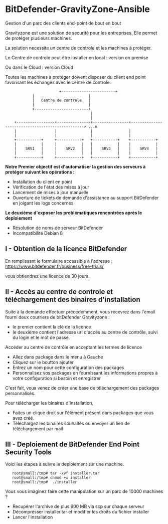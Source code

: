 # BitDefender-GravityZone-Ansible

Gestion d'un parc des clients end-point de bout en bout

Gravityzone est une solution de securité pour les entreprises. Elle permet de protéger plusieurs machines.

La solution necessite un centre de controle et les machines à protéger.

Le Centre de controle peut être installer en local : version on premise

Ou dans le Cloud : version Cloud

Toutes les machines à protéger doivent disposer du client end point favorisant les échanges avec le centre de controle.

                            +------------------------+
				|                        |
				|   Centre de controle   | 
				|                        |
				+------------------------+
                                          |
                                          |
        +-----------------+---------------+----------------+-------------------------------------------------> ...n  
        |                 |               |                |
        |                 |               |                | 
        +-----------+     +-----------+   +-----------+    +-----------+     
        |           |     |           |   |           |    |           |
        |    SRV1   |     |    SRV2   |   |    SRV3   |    |    SRV4   |    
        |           |     |           |   |           |    |           |
        +-----------+     +-----------+   +-----------+    +-----------+

 **Notre Premier objectif est d'automatiser la gestion des serveurs à protéger suivant les opérations :**
 
 - Installation du client en point
 - Vérification de l'état des mises à jour
 - Lancement de mises à jour manuelle
 - Ouverture de tickets de demande d'assistance au support BitDefender en joigant les logs concernés
 
 **Le deuxième d'exposer les problématiques rencontrées après le deploiement**
 
 - Résolution de noms de serveur BitDefender
 - Incompatibilité Debian 8
 
 ## I - Obtention de la licence BitDefender
 
 En remplissant le formulaire accessible à l'adresse : https://www.bitdefender.fr/business/free-trials/, 
 
 vous obtiendrez une licence de 30 jours.
 
 ## II - Accès au centre de controle et téléchargement des binaires d'installation
  
  Suite à la demande effectuer précedemment, vous recevrez dans l'email fourni deux courriers de bitDefender Gravityzone :
  
  - le premier contient la clé de la licence
  - le deuxième contient l'adresse url d'accès au centre de contrôle, suivi du login et le mot de passe.
  
  Accéder au centre de contrôle en acceptant les termes de licence
  
  - Allez dans package dans le menu à Gauche
  - Cliquez sur le boutton ajouter 
  - Entrez un nom pour cette configuration des packages
  - Personnalisez vos packages en fournissant les informations propres à votre configuration si besoin et enregistrer
  
 C'est fait, vous venez de créer une base de téléchargement des packages personnalisés.
 
 Pour télécharger les binaires d'installation, 
 
 - Faites un clique droit sur l'élément présent dans packages que vous avez créé.
 - Téléchargez les binaires souhaités ou envoyer un lien de téléchargement par mail
 
 ## III - Deploiement de BitDefender End Point Security Tools
 
 Voici les étapes à suivre le deploiement sur une machine.
       
       root@small:/tmp# tar -xvf installer.tar
       root@small:/tmp# chmod +x installer
       root@small:/tmp#  ./installer
       
 Vous vous imaginez faire cette manipulation sur un parc de 10000 machines ?
 
 - Recupérer l'archive de plus 600 MB via scp sur chaque serveur
 - Décomprésser installer.tar  et modifier les droits du fichier installer
 - Lancer l'installation
 
 
 
 

 
  
    
  
